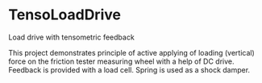 # TensoLoadDrive
Load drive with tensometric feedback

This project demonstrates principle of active applying of loading (vertical) force on the friction tester measuring wheel with a help of DC drive.
Feedback is provided with a load cell.
Spring is used as a shock damper.
